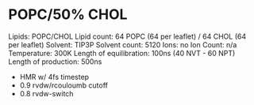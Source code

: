 # POPC/50% CHOL

Lipids: POPC/CHOL
Lipid count: 64 POPC (64 per leaflet) / 64 CHOL (64 per leaflet)
Solvent: TIP3P
Solvent count: 5120
Ions: no
Ion Count: n/a
Temperature: 300K
Length of equilibration: 100ns (40 NVT - 60 NPT)
Length of production: 500ns

- HMR w/ 4fs timestep
- 0.9 rvdw/rcouloumb cutoff
- 0.8 rvdw-switch